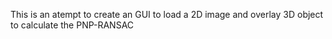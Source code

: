 This is an atempt to create an GUI to load a 2D image and overlay 3D object to calculate the PNP-RANSAC
